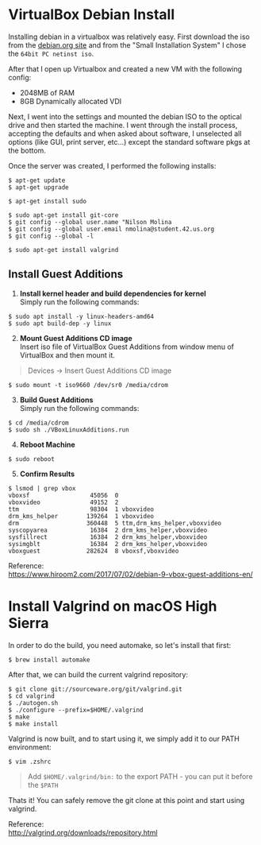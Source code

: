 
# VirtualBox Debian Install
Installing debian in a virtualbox was relatively easy.  First download the iso from the [debian.org site](https://www.debian.org/distrib/) and from the "Small Installation System" I chose the `64bit PC netinst iso`.

After that I open up Virtualbox  and created a new VM with the following config:
- 2048MB of RAM
- 8GB Dynamically allocated VDI

Next, I went into the settings and mounted the debian ISO to the optical drive and then started the machine. I went through the install process, accepting the defaults and when asked about software, I unselected all options (like GUI, print server, etc...) except the standard software pkgs at the bottom.

Once the server was created, I performed the following installs:
```
$ apt-get update
$ apt-get upgrade
```
```
$ apt-get install sudo
```
```
$ sudo apt-get install git-core
$ git config --global user.name "Nilson Molina
$ git config --global user.email nmolina@student.42.us.org
$ git config --global -l
``` 
```
$ sudo apt-get install valgrind
```

## Install Guest Additions
1. **Install kernel header and build dependencies for kernel**  
Simply run the following commands:
```
$ sudo apt install -y linux-headers-amd64
$ sudo apt build-dep -y linux
```
2. **Mount Guest Additions CD image**  
Insert iso file of VirtualBox Guest Additions from window menu of VirtualBox and then mount it.
> Devices -> Insert Guest Additions CD image 
```
$ sudo mount -t iso9660 /dev/sr0 /media/cdrom
```
3. **Build Guest Additions**  
Simply run the following commands:
```
$ cd /media/cdrom
$ sudo sh ./VBoxLinuxAdditions.run
```
4. **Reboot Machine**  
```
$ sudo reboot
```
5. **Confirm Results**
```
$ lsmod | grep vbox
vboxsf                 45056  0
vboxvideo              49152  2
ttm                    98304  1 vboxvideo
drm_kms_helper        139264  1 vboxvideo
drm                   360448  5 ttm,drm_kms_helper,vboxvideo
syscopyarea            16384  2 drm_kms_helper,vboxvideo
sysfillrect            16384  2 drm_kms_helper,vboxvideo
sysimgblt              16384  2 drm_kms_helper,vboxvideo
vboxguest             282624  8 vboxsf,vboxvideo
```

Reference:  
https://www.hiroom2.com/2017/07/02/debian-9-vbox-guest-additions-en/

# Install Valgrind on macOS High Sierra
In order to do the build, you need automake, so let's install that first:
```
$ brew install automake
```
After that, we can build the current valgrind repository:
```
$ git clone git://sourceware.org/git/valgrind.git
$ cd valgrind
$ ./autogen.sh
$ ./configure --prefix=$HOME/.valgrind
$ make
$ make install
```
Valgrind is now built, and to start using it, we simply add it to our PATH environment:
```
$ vim .zshrc
```
> Add `$HOME/.valgrind/bin:` to the export PATH - you can put it before the `$PATH`

Thats it! You can safely remove the git clone at this point and start using valgrind. 

Reference:  
http://valgrind.org/downloads/repository.html